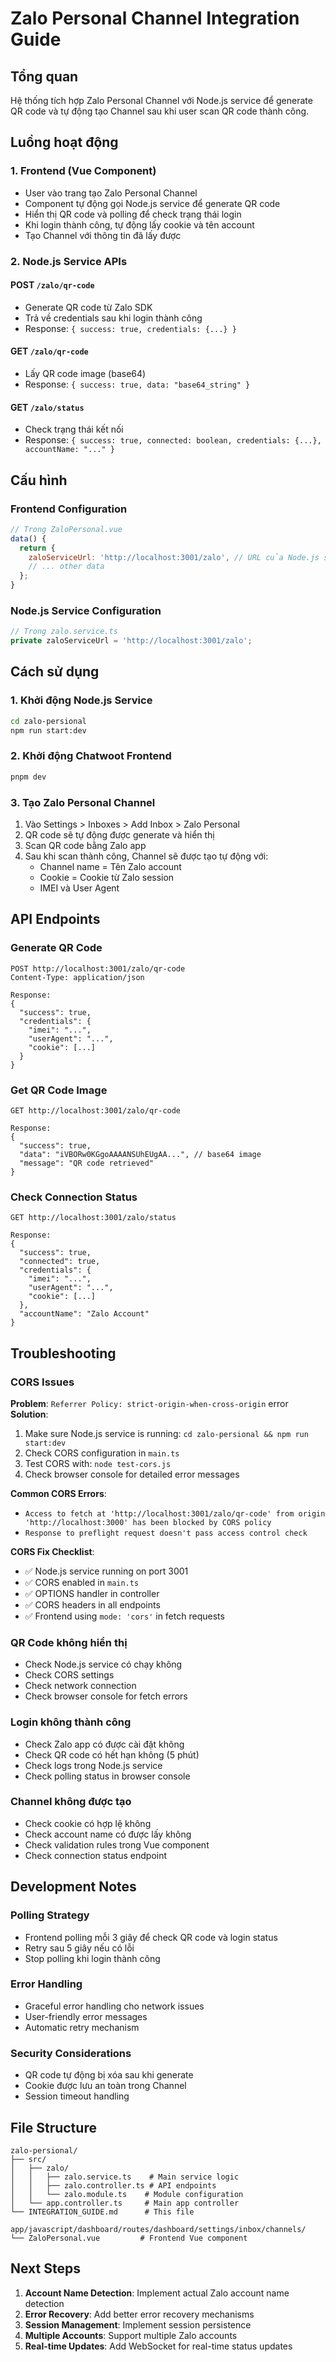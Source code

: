 # Zalo Personal Channel Integration Guide

## Tổng quan

Hệ thống tích hợp Zalo Personal Channel với Node.js service để generate QR code và tự động tạo Channel sau khi user scan QR code thành công.

## Luồng hoạt động

### 1. Frontend (Vue Component)
- User vào trang tạo Zalo Personal Channel
- Component tự động gọi Node.js service để generate QR code
- Hiển thị QR code và polling để check trạng thái login
- Khi login thành công, tự động lấy cookie và tên account
- Tạo Channel với thông tin đã lấy được

### 2. Node.js Service APIs

#### POST `/zalo/qr-code`
- Generate QR code từ Zalo SDK
- Trả về credentials sau khi login thành công
- Response: `{ success: true, credentials: {...} }`

#### GET `/zalo/qr-code`
- Lấy QR code image (base64)
- Response: `{ success: true, data: "base64_string" }`

#### GET `/zalo/status`
- Check trạng thái kết nối
- Response: `{ success: true, connected: boolean, credentials: {...}, accountName: "..." }`

## Cấu hình

### Frontend Configuration
```javascript
// Trong ZaloPersonal.vue
data() {
  return {
    zaloServiceUrl: 'http://localhost:3001/zalo', // URL của Node.js service
    // ... other data
  };
}
```

### Node.js Service Configuration
```typescript
// Trong zalo.service.ts
private zaloServiceUrl = 'http://localhost:3001/zalo';
```

## Cách sử dụng

### 1. Khởi động Node.js Service
```bash
cd zalo-persional
npm run start:dev
```

### 2. Khởi động Chatwoot Frontend
```bash
pnpm dev
```

### 3. Tạo Zalo Personal Channel
1. Vào Settings > Inboxes > Add Inbox > Zalo Personal
2. QR code sẽ tự động được generate và hiển thị
3. Scan QR code bằng Zalo app
4. Sau khi scan thành công, Channel sẽ được tạo tự động với:
   - Channel name = Tên Zalo account
   - Cookie = Cookie từ Zalo session
   - IMEI và User Agent

## API Endpoints

### Generate QR Code
```http
POST http://localhost:3001/zalo/qr-code
Content-Type: application/json

Response:
{
  "success": true,
  "credentials": {
    "imei": "...",
    "userAgent": "...",
    "cookie": [...]
  }
}
```

### Get QR Code Image
```http
GET http://localhost:3001/zalo/qr-code

Response:
{
  "success": true,
  "data": "iVBORw0KGgoAAAANSUhEUgAA...", // base64 image
  "message": "QR code retrieved"
}
```

### Check Connection Status
```http
GET http://localhost:3001/zalo/status

Response:
{
  "success": true,
  "connected": true,
  "credentials": {
    "imei": "...",
    "userAgent": "...",
    "cookie": [...]
  },
  "accountName": "Zalo Account"
}
```

## Troubleshooting

### CORS Issues
**Problem**: `Referrer Policy: strict-origin-when-cross-origin` error
**Solution**:
1. Make sure Node.js service is running: `cd zalo-persional && npm run start:dev`
2. Check CORS configuration in `main.ts`
3. Test CORS with: `node test-cors.js`
4. Check browser console for detailed error messages

**Common CORS Errors**:
- `Access to fetch at 'http://localhost:3001/zalo/qr-code' from origin 'http://localhost:3000' has been blocked by CORS policy`
- `Response to preflight request doesn't pass access control check`

**CORS Fix Checklist**:
- ✅ Node.js service running on port 3001
- ✅ CORS enabled in `main.ts`
- ✅ OPTIONS handler in controller
- ✅ CORS headers in all endpoints
- ✅ Frontend using `mode: 'cors'` in fetch requests

### QR Code không hiển thị
- Check Node.js service có chạy không
- Check CORS settings
- Check network connection
- Check browser console for fetch errors

### Login không thành công
- Check Zalo app có được cài đặt không
- Check QR code có hết hạn không (5 phút)
- Check logs trong Node.js service
- Check polling status in browser console

### Channel không được tạo
- Check cookie có hợp lệ không
- Check account name có được lấy không
- Check validation rules trong Vue component
- Check connection status endpoint

## Development Notes

### Polling Strategy
- Frontend polling mỗi 3 giây để check QR code và login status
- Retry sau 5 giây nếu có lỗi
- Stop polling khi login thành công

### Error Handling
- Graceful error handling cho network issues
- User-friendly error messages
- Automatic retry mechanism

### Security Considerations
- QR code tự động bị xóa sau khi generate
- Cookie được lưu an toàn trong Channel
- Session timeout handling

## File Structure

```
zalo-persional/
├── src/
│   ├── zalo/
│   │   ├── zalo.service.ts    # Main service logic
│   │   ├── zalo.controller.ts # API endpoints
│   │   └── zalo.module.ts    # Module configuration
│   └── app.controller.ts     # Main app controller
└── INTEGRATION_GUIDE.md      # This file

app/javascript/dashboard/routes/dashboard/settings/inbox/channels/
└── ZaloPersonal.vue         # Frontend Vue component
```

## Next Steps

1. **Account Name Detection**: Implement actual Zalo account name detection
2. **Error Recovery**: Add better error recovery mechanisms
3. **Session Management**: Implement session persistence
4. **Multiple Accounts**: Support multiple Zalo accounts
5. **Real-time Updates**: Add WebSocket for real-time status updates
